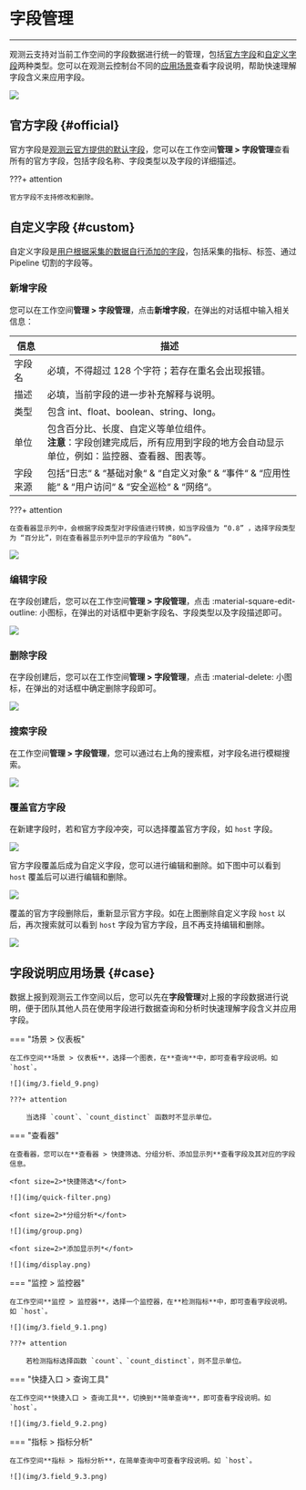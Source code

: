 # 字段管理
---

观测云支持对当前工作空间的字段数据进行统一的管理，包括[官方字段](#official)和[自定义字段](#custom)两种类型。您可以在观测云控制台不同的[应用场景](#case)查看字段说明，帮助快速理解字段含义来应用字段。

![](img/3.field_1.png)

## 官方字段 {#official}

官方字段是<u>观测云官方提供的默认字段</u>，您可以在工作空间**管理 > 字段管理**查看所有的官方字段，包括字段名称、字段类型以及字段的详细描述。

???+ attention

    官方字段不支持修改和删除。


## 自定义字段 {#custom}

自定义字段是<u>用户根据采集的数据自行添加的字段</u>，包括采集的指标、标签、通过 Pipeline 切割的字段等。

### 新增字段

您可以在工作空间**管理 > 字段管理**，点击**新增字段**，在弹出的对话框中输入相关信息：

| 信息      | 描述                          |
| ----------- | ------------------------------------ |
| 字段名      | 必填，不得超过 128 个字符；若存在重名会出现报错。                      |
| 描述      |  必填，当前字段的进一步补充解释与说明。                          |
| 类型      | 包含 int、float、boolean、string、long。                          |
| 单位      | 包含百分比、长度、自定义等单位组件。<br/>**注意**：字段创建完成后，所有应用到字段的地方会自动显示单位，例如：监控器、查看器、图表等。                          |
| 字段来源      | 包括“日志“ & “基础对象“ & “自定义对象“ & “事件“ & “应用性能“ & “用户访问“ & “安全巡检“ & “网络“。                         |


???+ attention

    在查看器显示列中，会根据字段类型对字段值进行转换，如当字段值为 “0.8” ，选择字段类型为 “百分比”，则在查看器显示列中显示的字段值为 “80%”。

![](img/3.field_2.png)

### 编辑字段

在字段创建后，您可以在工作空间**管理 > 字段管理**，点击 :material-square-edit-outline: 小图标，在弹出的对话框中更新字段名、字段类型以及字段描述即可。

![](img/3.field_3.png)

### 删除字段

在字段创建后，您可以在工作空间**管理 > 字段管理**，点击 :material-delete: 小图标，在弹出的对话框中确定删除字段即可。


![](img/3.field_4.png)

### 搜索字段

在工作空间**管理 > 字段管理**，您可以通过右上角的搜索框，对字段名进行模糊搜索。

![](img/3.field_5.png)

### 覆盖官方字段

在新建字段时，若和官方字段冲突，可以选择覆盖官方字段，如 `host` 字段。

![](img/3.field_6.png)

官方字段覆盖后成为自定义字段，您可以进行编辑和删除。如下图中可以看到 `host` 覆盖后可以进行编辑和删除。

![](img/3.field_7.png)

覆盖的官方字段删除后，重新显示官方字段。如在上图删除自定义字段 `host` 以后，再次搜索就可以看到 `host` 字段为官方字段，且不再支持编辑和删除。

![](img/3.field_8.png)

## 字段说明应用场景 {#case}

数据上报到观测云工作空间以后，您可以先在**字段管理**对上报的字段数据进行说明，便于团队其他人员在使用字段进行数据查询和分析时快速理解字段含义并应用字段。

=== "场景 > 仪表板"

    在工作空间**场景 > 仪表板**，选择一个图表，在**查询**中，即可查看字段说明。如 `host`。

    ![](img/3.field_9.png)

    ???+ attention

        当选择 `count`、`count_distinct` 函数时不显示单位。

=== "查看器"

    在查看器，您可以在**查看器 > 快捷筛选、分组分析、添加显示列**查看字段及其对应的字段信息。

    <font size=2>*快捷筛选*</font>

    ![](img/quick-filter.png)

    <font size=2>*分组分析*</font>

    ![](img/group.png)

    <font size=2>*添加显示列*</font>

    ![](img/display.png)

=== "监控 > 监控器"

    在工作空间**监控 > 监控器**，选择一个监控器，在**检测指标**中，即可查看字段说明。如 `host`。

    ![](img/3.field_9.1.png)

    ???+ attention

        若检测指标选择函数 `count`、`count_distinct`，则不显示单位。

=== "快捷入口 > 查询工具"

    在工作空间**快捷入口 > 查询工具**，切换到**简单查询**，即可查看字段说明。如 `host`。

    ![](img/3.field_9.2.png)

=== "指标 > 指标分析"

    在工作空间**指标 > 指标分析**，在简单查询中可查看字段说明。如 `host`。

    ![](img/3.field_9.3.png)
